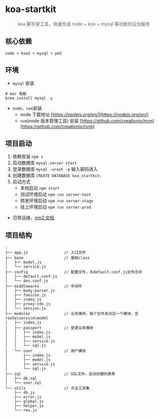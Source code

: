 # koa-startkit

> koa 脚手架工具，快速生成 node + koa + mysql 等功能的后台服务

## 核心依赖

```
node + koa2 + mysql + pm2
```

## 环境

- `mysql` 安装

```shell
# mac 电脑
brew install mysql -y
```

- `node`、`nvm`安装
  - node 下载地址 [https://nodejs.org/en/](https://nodejs.org/en/)
  - `nvm`(node 版本管理工具) 安装 [https://github.com/creationix/nvm](https://github.com/creationix/nvm)

## 项目启动

1. 依赖安装 `npm i`
2. 启动数据库 `mysql.server start`
3. 登录数据库 `mysql -uroot -p` 输入密码进入
4. 创建数据库 `CREATE DATABASE koa_startkit;`
5. 启动方式
   - 本地启动 `npm start`
   - 测试环境启动 `npm run server-test`
   - 预发环境启动 `npm run server-stage`
   - 线上环境启动 `npm run server-prod`

- 日常运维，[pm2 文档](https://github.com/creationix/nvm)

## 项目结构

```
.
├── app.js                // 入口文件
├── base                  // 基础class
│   ├── model.js
│   └── service.js
├── config                // 配置文件，与default.conf.js文件合并
│   ├── default.conf.js
│   └── dev.conf.js
├── middlewares           // 中间件
│   ├── body-parser.js
│   ├── favicon.js
│   ├── index.js
│   ├── proxy-cdn.js
│   └── session.js
├── modules               // 业务模块，每个文件夹对应一个模块，含route\service\model
│   ├── index.js
│   ├── passport          // 登录业务模块
│   │   ├── index.js
│   │   ├── model.js
│   │   ├── service.js
│   │   └── sql.js
│   └── user              // 用户模块
│       ├── index.js
│       ├── model.js
│       ├── service.js
│       └── sql.js
├── sql                   // SQL文件，启动创建的表等
│   ├── db.sql
│   └── user.sql
└── utils                 // 方法工具集
    ├── db.js
    ├── error.js
    ├── global.js
    ├── helper.js
    └── res.js
```
